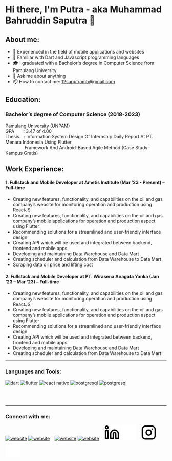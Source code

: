# Hi there, I'm Putra - aka Muhammad Bahruddin Saputra 👋
## About me:
- 🛫 Experienced in the field of mobile applications and websites
- 🌱 Familiar with Dart and Javascript programming languages
- 🎓 I graduated with a Bachelor's degree in Computer Science from Pamulang University
- 💬 Ask me about anything
- 📫 How to contact me: 12saputramb@gmail.com

## Education:
### **Bachelor’s degree of Computer Science (2018-2023)**
Pamulang University (UNPAM)\
GPA&emsp;&emsp;: 3.47 of 4.00\
Thesis&emsp;: Information System Design Of Internship Daily Report At PT. Menara Indonesia Using Flutter\
&emsp;&emsp;&emsp;&emsp;&nbsp;Framework And Android-Based Agile Method (Case Study: Kampus Gratis)

## Work Experience:
#### 1. Fullstack and Mobile Developer at Ametis Institute (Mar ’23 - Present) – Full-time
   - Creating new features, functionality, and capabilities on the oil and gas company’s website for monitoring operation and production using ReactJS
   - Creating new features, functionality, and capabilities on the oil and gas company’s mobile applications for operation and production aspect using Flutter
   - Recommending solutions for a streamlined and user-friendly interface design
   - Creating API which will be used and integrated between backend, frontend and mobile apps
   - Developing and maintaining Data Warehouse and Data Mart
   - Creating scheduler and calculation from Data Warehouse to Data Mart
   - Scraping data oil price and lifting cost
#### 2. Fullstack and Mobile Developer at PT. Wirasena Anagata Yanka (Jan ‘23 – Mar ‘23) – Full-time
   - Creating new features, functionality, and capabilities on the oil and gas company’s website for monitoring operation and production using ReactJS
   - Creating new features, functionality, and capabilities on the oil and gas company’s mobile applications for operation and production aspect using Flutter
   - Recommending solutions for a streamlined and user-friendly interface design
   - Creating API which will be used and integrated between backend, frontend and mobile apps
   - Developing and maintaining Data Warehouse and Data Mart
   - Creating scheduler and calculation from Data Warehouse to Data Mart
---

### Languages and Tools:

<p align="left">
<img src="https://www.vectorlogo.zone/logos/dartlang/dartlang-icon.svg" alt="dart" width="22" height="22"/> 
<img src="https://www.vectorlogo.zone/logos/flutterio/flutterio-icon.svg" alt="flutter" width="22" height="22"/> 
<img src="https://www.vectorlogo.zone/logos/reactjs/reactjs-icon.svg" alt="react native" width="22" height="22"/> 
<img src="https://www.vectorlogo.zone/logos/postgresql/postgresql-icon.svg" alt="postgresql" width="22" height="22"/> 
<img src="https://www.vectorlogo.zone/logos/nodejs/nodejs-icon.svg" alt="postgresql" width="22" height="22"/> 
</p>

<br />
<br />

---
### Connect with me:

[![website](./img/youtube-light.svg)](https://www.youtube.com/channel/UC22xix7qvwpYWnSQ5QEYtAQ#gh-light-mode-only)
[![website](./img/youtube-dark.svg)](https://www.youtube.com/channel/UC22xix7qvwpYWnSQ5QEYtAQ#gh-dark-mode-only)
&nbsp;&nbsp;
[![website](./img/twitter-light.svg)](https://twitter.com/vincentwwidyan#gh-light-mode-only)
[![website](./img/twitter-dark.svg)](https://twitter.com/vincentwwidyan#gh-dark-mode-only)
&nbsp;&nbsp;
[![website](./img/linkedin-light.svg)](https://www.linkedin.com/in/vincentwidyan#gh-light-mode-only)
[![website](./img/linkedin-dark.svg)](https://www.linkedin.com/in/vincentwidyan#gh-dark-mode-only)
&nbsp;&nbsp;
[![website](./img/instagram-light.svg)](https://instagram.com/vincentwwidyan#gh-light-mode-only)
[![website](./img/instagram-dark.svg)](https://instagram.com/vincentwwidyan#gh-dark-mode-only)



[webdev]: https://github.com/vincentwidyan/vincentwidyan
